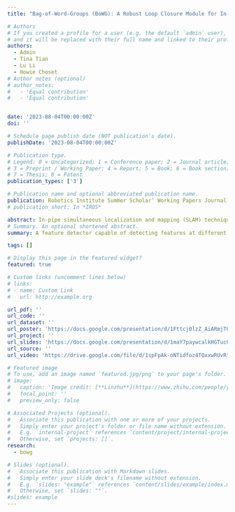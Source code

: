 ```yaml
---
title: "Bag-of-Word-Groups (BoWG): A Robust Loop Closure Module for In-pipe Visual-Laser-Inertial SLAM"

# Authors
# If you created a profile for a user (e.g. the default `admin` user), write the username (folder name) here
# and it will be replaced with their full name and linked to their profile.
authors:
  - Admin
  - Tina Tian
  - Lu Li
  - Howie Choset
# Author notes (optional)
# author_notes:
#   - 'Equal contribution'
#   - 'Equal contribution'


date: '2023-08-04T00:00:00Z'
doi: ''

# Schedule page publish date (NOT publication's date).
publishDate: '2023-08-04T00:00:00Z'

# Publication type.
# Legend: 0 = Uncategorized; 1 = Conference paper; 2 = Journal article;
# 3 = Preprint / Working Paper; 4 = Report; 5 = Book; 6 = Book section;
# 7 = Thesis; 8 = Patent
publication_types: ['3']

# Publication name and optional abbreviated publication name.
publication: Robotics Institute Summer Scholar’ Working Papers Journal 2023
# publication_short: In *IROS*

abstract: In-pipe simultaneous localization and mapping (SLAM) techniques with photorealistic RGB-D reconstruction capability have the potential to enhance human labor to inspect pipe conditions and localize anomalies, thereby preventing hazardous leaks and explosions. Loop closure detection is vital in the process of SLAM, as it helps reduce the accumulative drift of the robot’s estimated odometry and generate a globally consistent map. However, in confined-space environments such as narrow pipes, conventional loop closure methods suffer perceptual aliasing due to feature scarcity and textural repetitiveness. In this research, we aim to develop a robust loop closure module in confined-space environments on top of our prior confined-space dense RGB-D SLAM method, visual-laser-inertial (VLI) SLAM. Specifically, we define the concept of word group based on spatial proximity and positions of features and propose to build and maintain a novel loop closure detection module called Bag-of-Word-Groups (BoWG) online, which provides context-specific feature representation. Besides, we utilize Gaussian pyramids to implement Multi-scale Good Features To Track (MS-GFTT) to detect richer features at various scales for word group analysis. Our method does not require any extra sensor other than a monocular visual camera and can be easily integrated into existing Bag-of-Words (BoW) methods. To validate the proposed method, we conduct real-world experiments in a narrow, feature-sparse pipeline with loops. Experiment results show that our method is robust and can achieve high precision while maintaining acceptable recall when the perceptual aliasing problem is serious. In addition, the proposed method has the potential to be applied to environments other than narrow pipes.
# Summary. An optional shortened abstract.
summary: A feature detector capable of detecting features at different scales based on an image pyramid. A definition of word groups exploiting the spatial co-occurrence of detected features, which provides context-specific feature representation. A database is established and updated online storing the word group information of each image, which enables efficient loop closure score computation.

tags: []

# Display this page in the Featured widget?
featured: true

# Custom links (uncomment lines below)
# links:
# - name: Custom Link
#   url: http://example.org

url_pdf: ''
url_code: ''
url_dataset: ''
url_poster: 'https://docs.google.com/presentation/d/1Fttcj0lzZ_AiARmjTG51l_Mxh_Jk9hSI/edit?usp=sharing&ouid=110083063639360259216&rtpof=true&sd=true'
url_project: ''
url_slides: 'https://docs.google.com/presentation/d/1maY7paywcalkHGTucG-XSmBUghmM3jYc/edit?usp=sharing&ouid=110083063639360259216&rtpof=true&sd=true'
url_source: ''
url_video: 'https://drive.google.com/file/d/1spFpAk-oNTidfoz4TQxxwRUvRthoZibf/view?usp=sharing'

# Featured image
# To use, add an image named `featured.jpg/png` to your page's folder.
# image:
#   caption: 'Image credit: [**Linzhu**](https://www.zhihu.com/people/yuexiaozhu)'
#   focal_point: ''
#   preview_only: false

# Associated Projects (optional).
#   Associate this publication with one or more of your projects.
#   Simply enter your project's folder or file name without extension.
#   E.g. `internal-project` references `content/project/internal-project/index.md`.
#   Otherwise, set `projects: []`.
research:
  - bowg

# Slides (optional).
#   Associate this publication with Markdown slides.
#   Simply enter your slide deck's filename without extension.
#   E.g. `slides: "example"` references `content/slides/example/index.md`.
#   Otherwise, set `slides: ""`.
#slides: example
---
```

